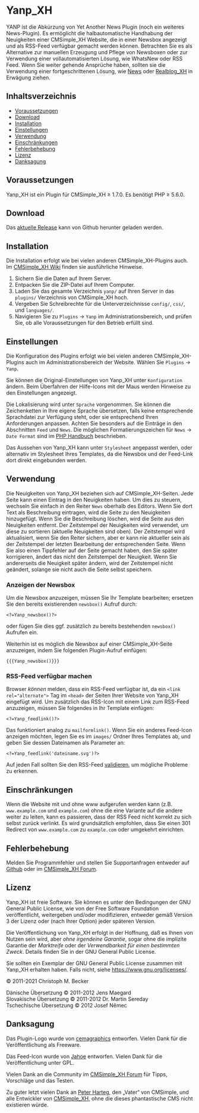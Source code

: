 # Yanp\_XH

YANP ist die Abkürzung von Yet Another News Plugin
(noch ein weiteres News-Plugin).
Es ermöglicht die halbautomatische Handhabung
der Neuigkeiten einer CMSimple\_XH Website,
die in einer Newsbox angezeigt und als RSS-Feed verfügbar gemacht werden können.
Betrachten Sie es als Alternative zur manuellen Erzeugung und
Pflege von Newsboxen oder zur Verwendung einer vollautomatisierten Lösung,
wie WhatsNew oder RSS Feed.
Wenn Sie weiter gehende Ansprüche haben,
sollten sie die Verwendung einer fortgeschrittenen Lösung,
wie [News](https://davidstutz.de/projects/cmsimple-plugins/?News#news)
oder [Realblog\_XH](https://github.com/cmb69/realblog_xh)
in Erwägung ziehen.

## Inhaltsverzeichnis

- [Voraussetzungen](#voraussetzungen)
- [Download](#download)
- [Installation](#installation)
- [Einstellungen](#einstellungen)
- [Verwendung](#verwendung)
- [Einschränkungen](#einschränkungen)
- [Fehlerbehebung](#fehlerbehebung)
- [Lizenz](#lizenz)
- [Danksagung](#danksagung)

## Voraussetzungen

Yanp\_XH ist ein Plugin für CMSimple_XH ≥ 1.7.0.
Es benötigt PHP ≥ 5.6.0.

## Download

Das [aktuelle Release](https://github.com/cmb69/yanp_xh/releases/latest)
kann von Github herunter geladen werden.

## Installation

Die Installation erfolgt wie bei vielen anderen CMSimple\_XH-Plugins auch.
Im [CMSimple\_XH Wiki](https://wiki.cmsimple-xh.org/doku.php/de:installation)
finden sie ausführliche Hinweise.

1.  Sichern Sie die Daten auf Ihrem Server.
2.  Entpacken Sie die ZIP-Datei auf Ihrem Computer.
3.  Laden Sie das gesamte Verzeichnis `yanp/` auf Ihren Server in
    das `plugins/` Verzeichnis von CMSimple\_XH hoch.
4.  Vergeben Sie Schreibrechte für die Unterverzeichnisse `config/`, `css/`,
    und `languages/`.
5.  Navigieren Sie zu `Plugins` → `Yanp` im Administrationsbereich,
    und prüfen Sie, ob alle Voraussetzungen für den Betrieb erfüllt sind.

## Einstellungen

Die Konfiguration des Plugins erfolgt wie bei vielen anderen
CMSimple\_XH-Plugins auch im Administrationsbereich der Website.
Wählen Sie `Plugins` → `Yanp`.

Sie können die Original-Einstellungen von Yanp\_XH unter `Konfiguration` ändern.
Beim Überfahren der Hilfe-Icons mit der Maus
werden Hinweise zu den Einstellungen angezeigt.

Die Lokalisierung wird unter `Sprache` vorgenommen.
Sie können die Zeichenketten in Ihre eigene Sprache übersetzen,
falls keine entsprechende Sprachdatei zur Verfügung steht,
oder sie entsprechend Ihren Anforderungen anpassen.
Achten Sie besonders auf die Einträge in den Abschnitten `Feed` und `News`.
Die möglichen Formatierungszeichen für `News` → `Date Format` sind im
[PHP Handbuch](https://www.php.net/manual/de/datetime.format.php)
beschrieben.

Das Aussehen von Yanp\_XH kann unter `Stylesheet` angepasst werden,
oder alternativ im Stylesheet Ihres Templates,
da die Newsbox und der Feed-Link dort direkt eingebunden werden.

## Verwendung

Die Neuigkeiten von Yanp\_XH beziehen sich auf CMSimple\_XH-Seiten.
Jede Seite kann einen Eintrag in den Neuigkeiten haben.
Um dies zu steuern,
wechseln Sie einfach in den Reiter `News` oberhalb des Editors.
Wenn Sie dort Text als Beschreibung eintragen,
wird die Seite zu den Neuigkeiten hinzugefügt.
Wenn Sie die Beschreibung löschen,
wird die Seite aus den Neuigkeiten entfernt.
Der Zeitstempel der Neuigkeiten wird verwendet,
um diese zu sortieren (aktuelle Neuigkeiten sind oben).
Der Zeitstempel wird aktualisiert, wenn Sie den Reiter sichern,
aber er kann nie aktueller sein als der Zeitstempel
der letzten Bearbeitung der entsprechenden Seite.
Wenn Sie also einen Tippfehler auf der Seite gemacht haben,
den Sie später korrigieren,
ändert das nicht den Zeitstempel der Neuigkeit.
Wenn Sie andererseits die Neuigkeit später ändern,
wird der Zeitstempel nicht geändert,
solange sie nicht auch die Seite selbst speichern.

### Anzeigen der Newsbox

Um die Newsbox anzuzeigen, müssen Sie Ihr Template bearbeiten;
ersetzen Sie den bereits existierenden `newsbox()` Aufruf durch:

````
<?=Yanp_newsbox()?>
````

oder fügen Sie dies ggf. zusätzlich zu bereits bestehenden `newsbox()` Aufrufen ein.

Weiterhin ist es möglich die Newsbox auf einer CMSimple\_XH-Seite anzuzeigen,
indem Sie folgenden Plugin-Aufruf einfügen:

````
{{{Yanp_newsbox()}}}
````

### RSS-Feed verfügbar machen

Browser *können* melden, dass ein RSS-Feed verfügbar ist,
da ein `<link rel="alternate">` Tag im `<head>` der Seiten
Ihrer Website von Yanp\_XH eingefügt wird.
Um zusätzlich das RSS-Icon mit einem Link zum RSS-Feed anzuzeigen,
müssen Sie folgendes in Ihr Template einfügen:

````
<?=Yanp_feedlink()?>
````

Das funktioniert analog zu `mailformlink()`.
Wenn Sie ein anderes Feed-Icon anzeigen möchten,
legen Sie es im `images/` Ordner Ihres Templates ab,
und geben Sie dessen Dateinamen als Parameter an:

````
<?=Yanp_feedlink('dateiname.svg')?>
````

Auf jeden Fall sollten Sie den RSS-Feed
[validieren](https://www.rssboard.org/rss-validator/),
um mögliche Probleme zu erkennen.

## Einschränkungen

Wenn die Website mit und ohne www aufgerufen werden kann
(z.B. `www.example.com` und `example.com`)
ohne die eine Variante auf die andere weiter zu leiten,
kann es passieren,
dass der RSS Feed nicht korrekt zu sich selbst zurück verlinkt.
Es wird grundsätzlich empfohlen, dass Sie einen 301 Redirect
von `www.example.com` zu `example.com` oder umgekehrt einrichten.

## Fehlerbehebung

Melden Sie Programmfehler und stellen Sie Supportanfragen entweder auf
[Github](https://github.com/cmb69/yanp_xh/issues)
oder im [CMSimple\_XH Forum](https://cmsimpleforum.com/).


## Lizenz

Yanp\_XH ist freie Software. Sie können es unter den Bedingungen
der GNU General Public License, wie von der Free Software Foundation
veröffentlicht, weitergeben und/oder modifizieren, entweder gemäß
Version 3 der Lizenz oder (nach Ihrer Option) jeder späteren Version.

Die Veröffentlichung von Yanp\_XH erfolgt in der Hoffnung, daß es
Ihnen von Nutzen sein wird, aber *ohne irgendeine Garantie*, sogar ohne
die implizite Garantie der *Marktreife* oder der *Verwendbarkeit für einen
bestimmten Zweck*. Details finden Sie in der GNU General Public License.

Sie sollten ein Exemplar der GNU General Public License zusammen mit
Yanp\_XH erhalten haben. Falls nicht, siehe
<https://www.gnu.org/licenses/>.

© 2011-2021 Christoph M. Becker

Dänische Übersetzung © 2011-2012 Jens Maegard  
Slovakische Übersetzung © 2011-2012 Dr. Martin Sereday  
Tschechische Übersetzung © 2012 Josef Němec

## Danksagung

Das Plugin-Logo wurde von
[cemagraphics](https://cemagraphics.deviantart.com/#/d28bkte) entworfen.
Vielen Dank für die Veröffentlichung als Freeware.

Das Feed-Icon wurde von
[Jahoe](https://commons.wikimedia.org/wiki/User:Jahoe) entworfen.
Vielen Dank für die Veröffentlichung unter GPL.

Vielen Dank an die Community im [CMSimple\_XH Forum](https://www.cmsimpleforum.com/)
für Tipps, Vorschläge und das Testen.

Zu guter letzt vielen Dank an
[Peter Harteg](https://www.harteg.dk/), den „Vater“ von CMSimple,
und alle Entwickler von [CMSimple\_XH](https://www.cmsimple-xh.org/),
ohne die dieses phantastische CMS nicht existieren würde.

